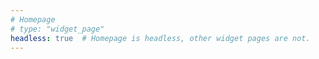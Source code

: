 ```yaml
---
# Homepage
# type: "widget_page"
headless: true  # Homepage is headless, other widget pages are not.
---
```

